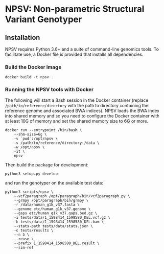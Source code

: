 
# NPSV: Non-parametric Structural Variant Genotyper

## Installation

NPSV requires Python 3.6+ and a suite of command-line genomics tools. To facilitate use, a Docker file is provided that installs all dependencies.

### Build the Docker Image

```
docker build -t npsv .
```

### Running the NPSV tools with Docker

The following will start a Bash session in the Docker container (replace `/path/to/reference/directory` with the path to directory containing the reference genome and associated BWA indices). NPSV loads the BWA index into shared memory and so you need to configure the Docker container with at least 10G of memory and set the shared memory size to 6G or more.

```
docker run --entrypoint /bin/bash \
    --shm-size=6g \
    -v `pwd`:/opt/npsv \
    -v /path/to/reference/directory:/data \
    -w /opt/npsv \
    -it \
    npsv
```

Then build the package for development:
```
python3 setup.py develop
```

and run the genotyper on the available test data:
```
python3 scripts/npsv \
    --vcf2paragraph /opt/paragraph/bin/vcf2paragraph.py \
    --grmpy /opt/paragraph/bin/grmpy \
    -r /data/human_g1k_v37.fasta \
    --genome etc/human_g1k_v37.genome \
    --gaps etc/human_g1k_v37.gaps.bed.gz \
    -i tests/data/1_1598414_1598580_DEL.vcf.gz \
    -b tests/data/1_1598414_1598580_DEL.bam \
    --stats-path tests/data/stats.json \
    -o tests/results \
    --n 5 \
    --reuse \
    --prefix 1_1598414_1598580_DEL.result \
    --sim-ref
```

